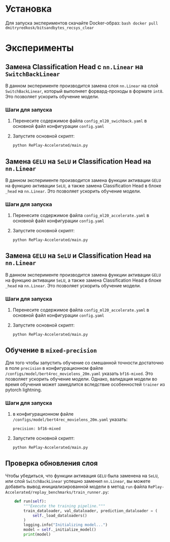 # Установка
Для запуска экспериментов скачайте Docker-образ:
    ```bash
    docker pull dmitryredkosk/bitsandbytes_recsys_clear
    ```

# Эксперименты

## Замена Classification Head с `nn.Linear` на `SwitchBackLinear`
В данном эксперименте производится замена слоя `nn.Linear` на слой `SwitchBackLinear`, который выполняет форвард-проходы в формате `int8`. Это позволяет ускорить обучение модели.

### Шаги для запуска

1. Перенесите содержимое файла `config_ml20_swichback.yaml` в основной файл конфигурации `config.yaml`

2. Запустите основной скрипт:
    ```bash
    python RePlay-Accelerated/main.py
    ```

## Замена `GELU` на `SeLU` и Classification Head на `nn.Linear`
В данном эксперименте производится замена функции активации `GELU` на функцию активации `SeLU`, а также замена 
Classification Head в блоке `_head` на `nn.Linear`. Это позволяет ускорить обучение модели. 

### Шаги для запуска

1. Перенесите содержимое файла `config_ml20_accelerate.yaml` в основной файл конфигурации `config.yaml`

2. Запустите основной скрипт:
    ```bash
    python RePlay-Accelerated/main.py
    ```

## Замена `GELU` на `SeLU` и Classification Head на `nn.Linear`
В данном эксперименте производится замена функции активации `GELU` на функцию активации `SeLU`, а также замена 
Classification Head в блоке `_head` на `nn.Linear`. Это позволяет ускорить обучение модели. 

### Шаги для запуска

1. Перенесите содержимое файла `config_ml20_accelerate.yaml` в основной файл конфигурации `config.yaml`

2. Запустите основной скрипт:
    ```bash
    python RePlay-Accelerated/main.py
    ```

## Обучение в `mixed-precision`
Для того чтобы запустить обучение со смешанной точности достаточно в поле `precision` в конфигурационном файле `/configs/model/bert4rec_movielens_20m.yaml` указать `bf16-mixed`.
Это позволяет ускорить обучение модели. Однако, валидация модели во время обучения может замедлится вследствие особенностей `trainer` из pytorch lightning.

### Шаги для запуска

1. в конфигурационном файле `/configs/model/bert4rec_movielens_20m.yaml` указать:
    ```
    precision: bf16-mixed
    ```

2. Запустите основной скрипт:
    ```bash
    python RePlay-Accelerated/main.py
    ```

## Проверка обновления слоя

Чтобы убедиться, что функции активация `GELU` была заменена на `SeLU`, или слой `SwitchBackLinear` успешно заменил `nn.Linear`, вы можете добавить вывод инициализированной модели в метод `run` файла `RePlay-Accelerated/replay_benchmarks/train_runner.py`:
```python
    def run(self):
        """Execute the training pipeline."""
        train_dataloader, val_dataloader, prediction_dataloader = (
            self._load_dataloaders()
        )
        logging.info("Initializing model...")
        model = self._initialize_model()
        print(model)
```